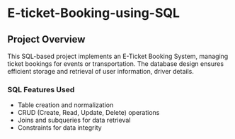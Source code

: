 # E-ticket-Booking-using-SQL

## Project Overview

This SQL-based project implements an E-Ticket Booking System, managing ticket bookings for events or transportation. The database design ensures efficient storage and retrieval of user information, driver details.

### SQL Features Used
- Table creation and normalization
- CRUD (Create, Read, Update, Delete) operations
- Joins and subqueries for data retrieval
- Constraints for data integrity
